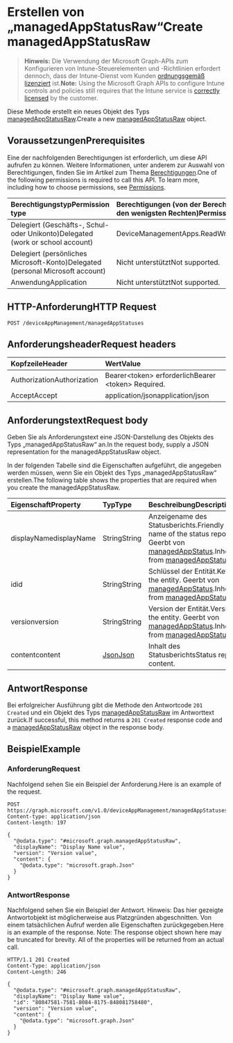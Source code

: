 # <a name="create-managedappstatusraw"></a><span data-ttu-id="112c8-101">Erstellen von „managedAppStatusRaw“</span><span class="sxs-lookup"><span data-stu-id="112c8-101">Create managedAppStatusRaw</span></span>

> <span data-ttu-id="112c8-102">**Hinweis:** Die Verwendung der Microsoft Graph-APIs zum Konfigurieren von Intune-Steuerelementen und -Richtlinien erfordert dennoch, dass der Intune-Dienst vom Kunden [ordnungsgemäß lizenziert](https://go.microsoft.com/fwlink/?linkid=839381) ist.</span><span class="sxs-lookup"><span data-stu-id="112c8-102">**Note:** Using the Microsoft Graph APIs to configure Intune controls and policies still requires that the Intune service is [correctly licensed](https://go.microsoft.com/fwlink/?linkid=839381) by the customer.</span></span>

<span data-ttu-id="112c8-103">Diese Methode erstellt ein neues Objekt des Typs [managedAppStatusRaw](../resources/intune_mam_managedappstatusraw.md).</span><span class="sxs-lookup"><span data-stu-id="112c8-103">Create a new [managedAppStatusRaw](../resources/intune_mam_managedappstatusraw.md) object.</span></span>
## <a name="prerequisites"></a><span data-ttu-id="112c8-104">Voraussetzungen</span><span class="sxs-lookup"><span data-stu-id="112c8-104">Prerequisites</span></span>
<span data-ttu-id="112c8-p101">Eine der nachfolgenden Berechtigungen ist erforderlich, um diese API aufrufen zu können. Weitere Informationen, unter anderem zur Auswahl von Berechtigungen, finden Sie im Artikel zum Thema [Berechtigungen](../../../concepts/permissions_reference.md).</span><span class="sxs-lookup"><span data-stu-id="112c8-p101">One of the following permissions is required to call this API. To learn more, including how to choose permissions, see [Permissions](../../../concepts/permissions_reference.md).</span></span>

|<span data-ttu-id="112c8-107">Berechtigungstyp</span><span class="sxs-lookup"><span data-stu-id="112c8-107">Permission type</span></span>|<span data-ttu-id="112c8-108">Berechtigungen (von der Berechtigung mit den meisten Rechten zu der mit den wenigsten Rechten)</span><span class="sxs-lookup"><span data-stu-id="112c8-108">Permissions (from most to least privileged)</span></span>|
|:---|:---|
|<span data-ttu-id="112c8-109">Delegiert (Geschäfts-, Schul- oder Unikonto)</span><span class="sxs-lookup"><span data-stu-id="112c8-109">Delegated (work or school account)</span></span>|<span data-ttu-id="112c8-110">DeviceManagementApps.ReadWrite.All</span><span class="sxs-lookup"><span data-stu-id="112c8-110">DeviceManagementApps.ReadWrite.All</span></span>|
|<span data-ttu-id="112c8-111">Delegiert (persönliches Microsoft-Konto)</span><span class="sxs-lookup"><span data-stu-id="112c8-111">Delegated (personal Microsoft account)</span></span>|<span data-ttu-id="112c8-112">Nicht unterstützt</span><span class="sxs-lookup"><span data-stu-id="112c8-112">Not supported.</span></span>|
|<span data-ttu-id="112c8-113">Anwendung</span><span class="sxs-lookup"><span data-stu-id="112c8-113">Application</span></span>|<span data-ttu-id="112c8-114">Nicht unterstützt</span><span class="sxs-lookup"><span data-stu-id="112c8-114">Not supported.</span></span>|

## <a name="http-request"></a><span data-ttu-id="112c8-115">HTTP-Anforderung</span><span class="sxs-lookup"><span data-stu-id="112c8-115">HTTP Request</span></span>
<!-- {
  "blockType": "ignored"
}
-->
``` http
POST /deviceAppManagement/managedAppStatuses
```

## <a name="request-headers"></a><span data-ttu-id="112c8-116">Anforderungsheader</span><span class="sxs-lookup"><span data-stu-id="112c8-116">Request headers</span></span>
|<span data-ttu-id="112c8-117">Kopfzeile</span><span class="sxs-lookup"><span data-stu-id="112c8-117">Header</span></span>|<span data-ttu-id="112c8-118">Wert</span><span class="sxs-lookup"><span data-stu-id="112c8-118">Value</span></span>|
|:---|:---|
|<span data-ttu-id="112c8-119">Authorization</span><span class="sxs-lookup"><span data-stu-id="112c8-119">Authorization</span></span>|<span data-ttu-id="112c8-120">Bearer&lt;token&gt; erforderlich</span><span class="sxs-lookup"><span data-stu-id="112c8-120">Bearer &lt;token&gt; Required.</span></span>|
|<span data-ttu-id="112c8-121">Accept</span><span class="sxs-lookup"><span data-stu-id="112c8-121">Accept</span></span>|<span data-ttu-id="112c8-122">application/json</span><span class="sxs-lookup"><span data-stu-id="112c8-122">application/json</span></span>|

## <a name="request-body"></a><span data-ttu-id="112c8-123">Anforderungstext</span><span class="sxs-lookup"><span data-stu-id="112c8-123">Request body</span></span>
<span data-ttu-id="112c8-124">Geben Sie als Anforderungstext eine JSON-Darstellung des Objekts des Typs „managedAppStatusRaw“ an.</span><span class="sxs-lookup"><span data-stu-id="112c8-124">In the request body, supply a JSON representation for the managedAppStatusRaw object.</span></span>

<span data-ttu-id="112c8-125">In der folgenden Tabelle sind die Eigenschaften aufgeführt, die angegeben werden müssen, wenn Sie ein Objekt des Typs „managedAppStatusRaw“ erstellen.</span><span class="sxs-lookup"><span data-stu-id="112c8-125">The following table shows the properties that are required when you create the managedAppStatusRaw.</span></span>

|<span data-ttu-id="112c8-126">Eigenschaft</span><span class="sxs-lookup"><span data-stu-id="112c8-126">Property</span></span>|<span data-ttu-id="112c8-127">Typ</span><span class="sxs-lookup"><span data-stu-id="112c8-127">Type</span></span>|<span data-ttu-id="112c8-128">Beschreibung</span><span class="sxs-lookup"><span data-stu-id="112c8-128">Description</span></span>|
|:---|:---|:---|
|<span data-ttu-id="112c8-129">displayName</span><span class="sxs-lookup"><span data-stu-id="112c8-129">displayName</span></span>|<span data-ttu-id="112c8-130">String</span><span class="sxs-lookup"><span data-stu-id="112c8-130">String</span></span>|<span data-ttu-id="112c8-131">Anzeigename des Statusberichts.</span><span class="sxs-lookup"><span data-stu-id="112c8-131">Friendly name of the status report.</span></span> <span data-ttu-id="112c8-132">Geerbt von [managedAppStatus](../resources/intune_mam_managedappstatus.md).</span><span class="sxs-lookup"><span data-stu-id="112c8-132">Inherited from [managedAppStatus](../resources/intune_mam_managedappstatus.md)</span></span>|
|<span data-ttu-id="112c8-133">id</span><span class="sxs-lookup"><span data-stu-id="112c8-133">id</span></span>|<span data-ttu-id="112c8-134">String</span><span class="sxs-lookup"><span data-stu-id="112c8-134">String</span></span>|<span data-ttu-id="112c8-135">Schlüssel der Entität.</span><span class="sxs-lookup"><span data-stu-id="112c8-135">Key of the entity.</span></span> <span data-ttu-id="112c8-136">Geerbt von [managedAppStatus](../resources/intune_mam_managedappstatus.md).</span><span class="sxs-lookup"><span data-stu-id="112c8-136">Inherited from [managedAppStatus](../resources/intune_mam_managedappstatus.md)</span></span>|
|<span data-ttu-id="112c8-137">version</span><span class="sxs-lookup"><span data-stu-id="112c8-137">version</span></span>|<span data-ttu-id="112c8-138">String</span><span class="sxs-lookup"><span data-stu-id="112c8-138">String</span></span>|<span data-ttu-id="112c8-139">Version der Entität.</span><span class="sxs-lookup"><span data-stu-id="112c8-139">Version of the entity.</span></span> <span data-ttu-id="112c8-140">Geerbt von [managedAppStatus](../resources/intune_mam_managedappstatus.md).</span><span class="sxs-lookup"><span data-stu-id="112c8-140">Inherited from [managedAppStatus](../resources/intune_mam_managedappstatus.md)</span></span>|
|<span data-ttu-id="112c8-141">content</span><span class="sxs-lookup"><span data-stu-id="112c8-141">content</span></span>|[<span data-ttu-id="112c8-142">Json</span><span class="sxs-lookup"><span data-stu-id="112c8-142">Json</span></span>](../resources/intune_mam_json.md)|<span data-ttu-id="112c8-143">Inhalt des Statusberichts</span><span class="sxs-lookup"><span data-stu-id="112c8-143">Status report content.</span></span>|



## <a name="response"></a><span data-ttu-id="112c8-144">Antwort</span><span class="sxs-lookup"><span data-stu-id="112c8-144">Response</span></span>
<span data-ttu-id="112c8-145">Bei erfolgreicher Ausführung gibt die Methode den Antwortcode `201 Created` und ein Objekt des Typs [managedAppStatusRaw](../resources/intune_mam_managedappstatusraw.md) im Antworttext zurück.</span><span class="sxs-lookup"><span data-stu-id="112c8-145">If successful, this method returns a `201 Created` response code and a [managedAppStatusRaw](../resources/intune_mam_managedappstatusraw.md) object in the response body.</span></span>

## <a name="example"></a><span data-ttu-id="112c8-146">Beispiel</span><span class="sxs-lookup"><span data-stu-id="112c8-146">Example</span></span>
### <a name="request"></a><span data-ttu-id="112c8-147">Anforderung</span><span class="sxs-lookup"><span data-stu-id="112c8-147">Request</span></span>
<span data-ttu-id="112c8-148">Nachfolgend sehen Sie ein Beispiel der Anforderung.</span><span class="sxs-lookup"><span data-stu-id="112c8-148">Here is an example of the request.</span></span>
``` http
POST https://graph.microsoft.com/v1.0/deviceAppManagement/managedAppStatuses
Content-type: application/json
Content-length: 197

{
  "@odata.type": "#microsoft.graph.managedAppStatusRaw",
  "displayName": "Display Name value",
  "version": "Version value",
  "content": {
    "@odata.type": "microsoft.graph.Json"
  }
}
```

### <a name="response"></a><span data-ttu-id="112c8-149">Antwort</span><span class="sxs-lookup"><span data-stu-id="112c8-149">Response</span></span>
<span data-ttu-id="112c8-p105">Nachfolgend sehen Sie ein Beispiel der Antwort. Hinweis: Das hier gezeigte Antwortobjekt ist möglicherweise aus Platzgründen abgeschnitten. Von einem tatsächlichen Aufruf werden alle Eigenschaften zurückgegeben.</span><span class="sxs-lookup"><span data-stu-id="112c8-p105">Here is an example of the response. Note: The response object shown here may be truncated for brevity. All of the properties will be returned from an actual call.</span></span>
``` http
HTTP/1.1 201 Created
Content-Type: application/json
Content-Length: 246

{
  "@odata.type": "#microsoft.graph.managedAppStatusRaw",
  "displayName": "Display Name value",
  "id": "80847581-7581-8084-8175-848081758480",
  "version": "Version value",
  "content": {
    "@odata.type": "microsoft.graph.Json"
  }
}
```



